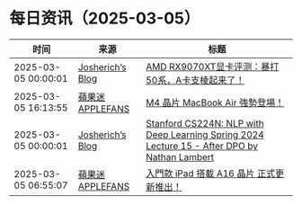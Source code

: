 ﻿# 每日资讯（2025-03-05）

|时间|来源|标题|
|---|---|---|
|2025-03-05 00:00:01|[Josherich’s Blog](https://www.josherich.me/feed.xml)|[AMD RX9070XT显卡评测：暴打50系，A卡支棱起来了！](https://josherich.me/podcast/amd-rx9070xt%E6%98%BE%E5%8D%A1%E8%AF%84%E6%B5%8B%E6%9A%B4%E6%89%9350%E7%B3%BBa%E5%8D%A1%E6%94%AF%E6%A3%B1%E8%B5%B7%E6%9D%A5%E4%BA%86)|
|2025-03-05 16:13:55|[蘋果迷 APPLEFANS](https://applefans.today/feed/)|[M4 晶片 MacBook Air 強勢登場！](https://applefans.today/2025-03-m4-chip-macbook-air-launch/)|
|2025-03-05 00:00:01|[Josherich’s Blog](https://www.josherich.me/feed.xml)|[Stanford CS224N: NLP with Deep Learning Spring 2024 Lecture 15 - After DPO by Nathan Lambert](https://josherich.me/podcast/stanford-cs224n/stanford-cs224n-nlp-with-deep-learning-spring-2024-lecture-15-after-dpo-by-nathan-lambert)|
|2025-03-05 06:55:07|[蘋果迷 APPLEFANS](https://applefans.today/feed/)|[入門款 iPad 搭載 A16 晶片 正式更新推出！](https://applefans.today/2025-03-ipad-a16-launch/)|
